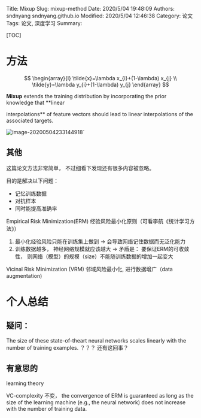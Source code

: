 Title: Mixup
Slug: mixup-method
Date: 2020/5/04 19:48:09
Authors: sndnyang sndnyang.github.io
Modified: 2020/5/04 12:46:38
Category: 论文    
Tags: 论文, 深度学习
Summary:   

[TOC]

# 方法

$$
\begin{array}{l}
\tilde{x}=\lambda x_{i}+(1-\lambda) x_{j} \\
\tilde{y}=\lambda y_{i}+(1-\lambda) y_{j}
\end{array}
$$

**Mixup** extends the training distribution by incorporating the prior knowledge that **linear

interpolations** of feature vectors should lead to linear interpolations of the associated targets.

![image-20200504233144918](E:\project\blog\content\cs\论文\其他\images\mixup)`

## 其他

这篇论文方法非常简单， 不过细看下发现还有很多内容被忽略。

目的是解决以下问题：

- 记忆训练数据
- 对抗样本
- 同时能提高准确率

Empirical Risk Minimization(ERM) 经验风险最小化原则（可看李航《统计学习方法》）

1. 最小化经验风险只能在训练集上做到 -> 会导致网络记住数据而无泛化能力
2. 训练数据越多， 神经网络规模就应该越大 -> 矛盾是： 要保证ERM的可收敛性， 则网络（模型）的规模（size）不能随训练数据的增加一起变大


Vicinal Risk Minimization (VRM) 邻域风险最小化, 进行数据增广（data augmentation)


# 个人总结

## 疑问：

The size of these state-of-theart neural networks scales linearly with the number of training examples. ？？？ 还有这回事？


## 有意思的

learning theory

VC-complexity 不变， the convergence of ERM is guaranteed as long as the size of the learning machine (e.g., the neural network) does not increase with the number of training data. 

## 

